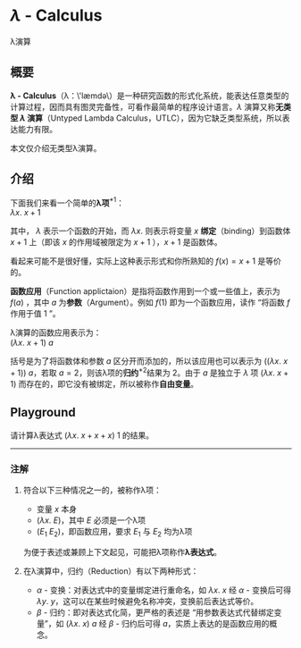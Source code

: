 # $λ$ - Calculus

λ演算

## 概要

**λ - Calculus**（λ：\\'læmdə\）是一种研究函数的形式化系统，能表达任意类型的计算过程，因而具有图灵完备性，可看作最简单的程序设计语言。$λ$ 演算又称**无类型 $λ$ 演算**（Untyped Lambda Calculus，UTLC），因为它缺乏类型系统，所以表达能力有限。

本文仅介绍无类型λ演算。

## 介绍

下面我们来看一个简单的**λ项**$^{*1}$：  
$λx.\ x+1$

其中， $λ$ 表示一个函数的开始，而 $λx.$ 则表示将变量 $x$ **绑定**（binding）到函数体 $x+
1$ 上（即该 $x$ 的作用域被限定为 $x+1$ ），$x+1$ 是函数体。  

看起来可能不是很好懂，实际上这种表示形式和你所熟知的 $f(x)=x+1$ 是等价的。

**函数应用**（Function applictaion）是指将函数作用到一个或一些值上，表示为 $f(a)$ ，其中 $a$ 为**参数**（Argument）。例如 $f(1)$ 即为一个函数应用，读作 “将函数 $f$ 作用于值 $1$ ”。

λ演算的函数应用表示为：  
$(λx.\ x+1)\ a$

括号是为了将函数体和参数 $a$ 区分开而添加的，所以该应用也可以表示为 $((λx.\ x+1))\ a$，若取 $a=2$，则该λ项的**归约**$^{*2}$结果为 $2$。由于 $a$ 是独立于 $λ$ 项 $(λx.\ x+1)$ 而存在的，即它没有被绑定，所以被称作**自由变量**。

## Playground

请计算λ表达式 $(λx.\ x+x+x)\ 1$ 的结果。

---

### 注解

1. 符合以下三种情况之一的，被称作λ项：

   * 变量 $x$ 本身
   * $(λx.\ E)$，其中 $E$ 必须是一个λ项
   * $(E_1\ E_2)$，即函数应用，要求 $E_1$ 与 $E_2$ 均为λ项

    为便于表述或兼顾上下文起见，可能把λ项称作**λ表达式**。

2. 在λ演算中，归约（Reduction）有以下两种形式：

   * $α$ - 变换：对表达式中的变量绑定进行重命名，如 $λx.\ x$ 经 $α$ - 变换后可得 $λy.\ y$，这可以在某些时候避免名称冲突，变换前后表达式等价。
   * $β$ - 归约：即对表达式化简，更严格的表述是 “用参数表达式代替绑定变量”，如 $(λx.\ x)\ a$ 经 $β$ - 归约后可得 $a$，实质上表达的是函数应用的概念。

